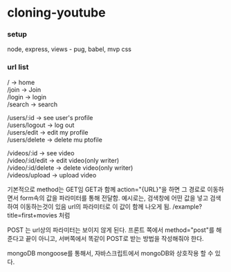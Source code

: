 # cloning-youtube

### setup

node, express, views - pug, babel, mvp css

### url list

/ -> home <br/>
/join -> Join <br/>
/login -> login<br/>
/search -> search<br/>

/users/:id -> see user's profile <br/>
/users/logout -> log out<br/>
/users/edit -> edit my profile <br/>
/users/delete -> delete mu ptofile<br/>

/videos/:id -> see video<br/>
/video/:id/edit -> edit video(only writer)<br/>
/video/:id/delete -> delete video(only writer)<br/>
/videos/upload -> upload video<br/>

기본적으로 method는 GET임
GET과 함께
action="{URL}"을 하면 그 경로로 이동하면서 form속의 값을 파라미터를 통해 전달함.
예시로는, 검색창에 어떤 값을 넣고 검색하여 이동하는것이 있음
url의 파라미터로 이 값이 함께 나오게 됨. /example?title=first+movies 처럼

POST
는 url상의 파라미터는 보이지 않게 된다.
프론트 쪽에서 method="post"를 해준다고 끝이 아니고, 서버쪽에서 똑같이 POST로 받는 방법을 작성해줘야 한다.

mongoDB
mongoose를 통해서, 자바스크립트에서 mongoDB와 상호작용 할 수 있다.
